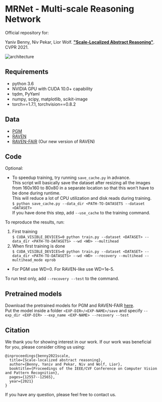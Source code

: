 # MRNet - Multi-scale Reasoning Network
Official repository for:

Yaniv Benny, Niv Pekar, Lior Wolf. [**"Scale-Localized Abstract Reasoning"**](https://openaccess.thecvf.com/content/CVPR2021/papers/Benny_Scale-Localized_Abstract_Reasoning_CVPR_2021_paper.pdf). CVPR 2021.

![architecture](images/architecture.png)


## Requirements
* python 3.6
* NVIDIA GPU with CUDA 10.0+ capability
* tqdm, PyYaml
* numpy, scipy, matplotlib, scikit-image
* torch==1.7.1, torchvision==0.8.2


## Data
* [PGM](https://github.com/deepmind/abstract-reasoning-matrices)
* [RAVEN](https://github.com/WellyZhang/RAVEN)
* [RAVEN-FAIR](https://github.com/yanivbenny/RAVEN_FAIR) (Our new version of RAVEN)


## Code
Optional:
* To speedup training, try running `save_cache.py` in advance.  \
This script will basically save the dataset after resizing all the images from 160x160 to 80x80 in a separate location so that this won't have to be done during runtime. \
This will reduce a lot of CPU utilization and disk reads during training. \
`$ python save_cache.py --data_dir <PATH-TO-DATASETS --dataset <DATASET>` \
If you have done this step, add `--use_cache` to the training command.


To reproduce the results, run:
1. First training \
`$ CUDA_VISIBLE_DEVICES=0 python train.py --dataset <DATASET> --data_dir <PATH-TO-DATASETS> --wd <WD> --multihead`
2. When first training is done \
`$ CUDA_VISIBLE_DEVICES=0 python train.py --dataset <DATASET> --data_dir <PATH-TO-DATASETS> --wd <WD> --recovery --multihead --multihead_mode eprob`
* For PGM use WD=0. For RAVEN-like use WD=1e-5. 

To run test only, add `--recovery --test` to the command.

## Pretrained models 
Download the pretrained models for PGM and RAVEN-FAIR [here](https://drive.google.com/drive/folders/1ss1ZSSZ3SOH7O8vrqUw4jeAkxYuiYmTx?usp=sharing). \
Put the model inside a folder `<EXP-DIR>/<EXP-NAME>/save` and specify `--exp_dir <EXP-DIR> --exp_name <EXP-NAME> --recovery --test`

## Citation
We thank you for showing interest in our work. 
If our work was beneficial for you, please consider citing us using:

```
@inproceedings{benny2021scale,
  title={Scale-localized abstract reasoning},
  author={Benny, Yaniv and Pekar, Niv and Wolf, Lior},
  booktitle={Proceedings of the IEEE/CVF Conference on Computer Vision and Pattern Recognition},
  pages={12557--12565},
  year={2021}
}
```

If you have any question, please feel free to contact us.
